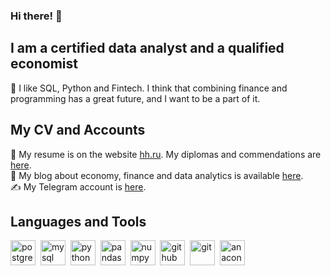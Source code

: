 ### Hi there! 👋

## I am a certified data analyst and a qualified economist
💚 I like SQL, Python and Fintech. I think that combining finance and programming has a great future, and I want to be a part of it.

## My CV and Accounts
:page_facing_up:  My resume is on the website [hh.ru](https://krasnodar.hh.ru/resume/130003eaff0bfcd9940039ed1f31397a6f4237). My diplomas and commendations are [here](https://drive.google.com/drive/folders/1Q1gyNSClVSQxuSWXPRCApyHxRt-_6TL4?usp=sharing).  
:pencil: My blog about economy, finance and data analytics is available [here](https://dzen.ru/financier_and_data_analyst).  
✍ My Telegram account is [here](https://t.me/mher_dallakyan). 

## Languages and Tools
<img src="https://cdn.jsdelivr.net/gh/devicons/devicon/icons/postgresql/postgresql-original.svg" title="postgresql" width="40" height="40"/>&nbsp; <img src="https://cdn.jsdelivr.net/gh/devicons/devicon/icons/mysql/mysql-original.svg" title="mysql" width="40" height="40"/>&nbsp; <img src="https://cdn.jsdelivr.net/gh/devicons/devicon/icons/python/python-original.svg" title="python" width="40" height="40"/>&nbsp; <img src="https://cdn.jsdelivr.net/gh/devicons/devicon/icons/pandas/pandas-original.svg" title="pandas" width="40" height="40"/>&nbsp; <img src="https://cdn.jsdelivr.net/gh/devicons/devicon/icons/numpy/numpy-original.svg" title="numpy" width="40" height="40"/>&nbsp; <img src="https://cdn.jsdelivr.net/gh/devicons/devicon/icons/github/github-original.svg" title="github" width="40" height="40"/>&nbsp; <img src="https://cdn.jsdelivr.net/gh/devicons/devicon/icons/git/git-original.svg" title="git" width="40" height="40"/>&nbsp; <img src="https://cdn.jsdelivr.net/gh/devicons/devicon/icons/anaconda/anaconda-original.svg" title="anaconda" width="40" height="40"/>&nbsp;
